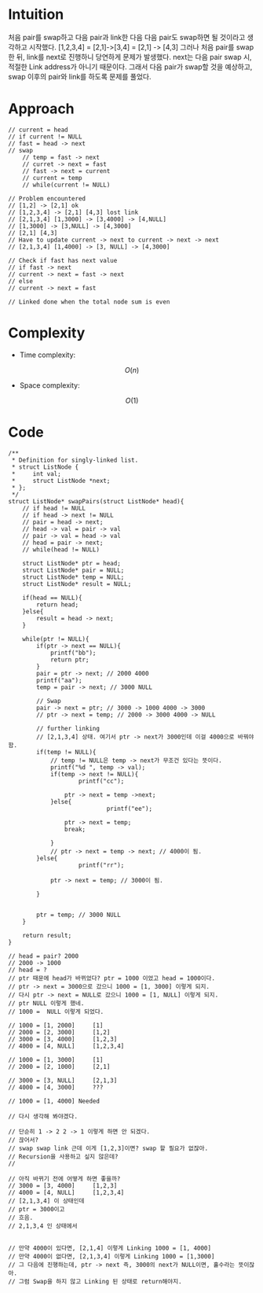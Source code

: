 # Intuition
<!-- Describe your first thoughts on how to solve this problem. -->
처음 pair를 swap하고 다음 pair과 link한 다음
다음 pair도 swap하면 될 것이라고 생각하고 시작했다.
[1,2,3,4] = [2,1]->[3,4] = [2,1] -> [4,3] 
그러나 처음 pair를 swap한 뒤, link를 next로 진행하니 당연하게 문제가 발생했다.
next는 다음 pair swap 시, 적절한 Link address가 아니기 때문이다. 
그래서 다음 pair가 swap할 것을 예상하고, swap 이후의 pair와 link를 하도록 문제를 풀었다.

# Approach
<!-- Describe your approach to solving the problem. -->
    // current = head
    // if current != NULL
    // fast = head -> next
    // swap 
        // temp = fast -> next
        // curret -> next = fast 
        // fast -> next = current 
        // current = temp 
        // while(current != NULL)
    
    // Problem encountered
    // [1,2] -> [2,1] ok 
    // [1,2,3,4] -> [2,1] [4,3] lost link
    // [2,1,3,4] [1,3000] -> [3,4000] -> [4,NULL]  
    // [1,3000] -> [3,NULL] -> [4,3000]
    // [2,1] [4,3]
    // Have to update current -> next to current -> next -> next
    // [2,1,3,4] [1,4000] -> [3, NULL] -> [4,3000]
    
    // Check if fast has next value 
    // if fast -> next
    // current -> next = fast -> next
    // else
    // current -> next = fast 
    
    // Linked done when the total node sum is even 

# Complexity
- Time complexity:
<!-- Add your time complexity here, e.g. $$O(n)$$ -->
$$O(n)$$
- Space complexity:
<!-- Add your space complexity here, e.g. $$O(n)$$ -->
$$O(1)$$

# Code
```
/**
 * Definition for singly-linked list.
 * struct ListNode {
 *     int val;
 *     struct ListNode *next;
 * };
 */
struct ListNode* swapPairs(struct ListNode* head){
    // if head != NULL
    // if head -> next != NULL 
    // pair = head -> next; 
    // head -> val = pair -> val 
    // pair -> val = head -> val 
    // head = pair -> next; 
    // while(head != NULL)

    struct ListNode* ptr = head;
    struct ListNode* pair = NULL;
    struct ListNode* temp = NULL;
    struct ListNode* result = NULL;

    if(head == NULL){
        return head;
    }else{
        result = head -> next;
    }

    while(ptr != NULL){
        if(ptr -> next == NULL){
            printf("bb");
            return ptr;
        }
        pair = ptr -> next; // 2000 4000
        printf("aa");
        temp = pair -> next; // 3000 NULL

        // Swap 
        pair -> next = ptr; // 3000 -> 1000 4000 -> 3000
        // ptr -> next = temp; // 2000 -> 3000 4000 -> NULL

        // further linking 
        // [2,1,3,4] 상태. 여기서 ptr -> next가 3000인데 이걸 4000으로 바꿔야함. 
        if(temp != NULL){
            // temp != NULL은 temp -> next가 무조건 있다는 뜻이다. 
            printf("%d ", temp -> val);
            if(temp -> next != NULL){
                    printf("cc");

                ptr -> next = temp ->next;
            }else{
                            printf("ee");

                ptr -> next = temp;
                break;

            }
            // ptr -> next = temp -> next; // 4000이 됨. 
        }else{
                    printf("rr");

            ptr -> next = temp; // 3000이 됨. 

        }

        
        ptr = temp; // 3000 NULL
    }

    return result;
}

// head = pair? 2000
// 2000 -> 1000 
// head = ?
// ptr 때문에 head가 바뀌었다? ptr = 1000 이었고 head = 1000이다. 
// ptr -> next = 3000으로 갔으니 1000 = [1, 3000] 이렇게 되지. 
// 다시 ptr -> next = NULL로 갔으니 1000 = [1, NULL] 이렇게 되지. 
// ptr NULL 이렇게 했네. 
// 1000 =  NULL 이렇게 되었다.  

// 1000 = [1, 2000]     [1]
// 2000 = [2, 3000]     [1,2]
// 3000 = [3, 4000]     [1,2,3]
// 4000 = [4, NULL]     [1,2,3,4]

// 1000 = [1, 3000]     [1]
// 2000 = [2, 1000]     [2,1]

// 3000 = [3, NULL]     [2,1,3]
// 4000 = [4, 3000]     ???

// 1000 = [1, 4000] Needed

// 다시 생각해 봐야겠다. 

// 단순히 1 -> 2 2 -> 1 이렇게 하면 안 되겠다. 
// 끊어서?
// swap swap link 근데 이게 [1,2,3]이면? swap 할 필요가 없잖아. 
// Recursion을 사용하고 싶지 않은데?
// 

// 아직 바뀌기 전에 어떻게 하면 좋을까?
// 3000 = [3, 4000]     [1,2,3]
// 4000 = [4, NULL]     [1,2,3,4]
// [2,1,3,4] 이 상태인데
// ptr = 3000이고 
// 흐음. 
// 2,1,3,4 인 상태에서 


// 만약 4000이 있다면, [2,1,4] 이렇게 Linking 1000 = [1, 4000]
// 만약 4000이 없다면, [2,1,3,4] 이렇게 Linking 1000 = [1,3000]
// 그 다음에 진행하는데, ptr -> next 즉, 3000의 next가 NULL이면, 홀수라는 뜻이잖아. 
// 그럼 Swap을 하지 않고 Linking 된 상태로 return해야지.

```